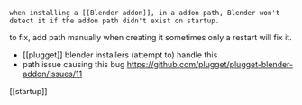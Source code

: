 	when installing a [[Blender addon]], in a addon path, Blender won't detect it if the addon path didn't exist on startup.

to fix, add path manually when creating it
sometimes only a restart will fix it.

- [[plugget]] blender installers (attempt to) handle this
- path issue causing this bug https://github.com/plugget/plugget-blender-addon/issues/11

[[startup]]
